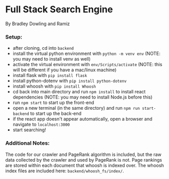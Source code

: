 # Full Stack Search Engine
By Bradley Dowling and Ramiz
### Setup:
- after cloning, cd into `backend`
- install the virtual python environment with `python -m venv env` (NOTE: you may need to install venv as well)
- activate the virtual environment with `env/Scripts/activate` (NOTE: this will be different if you have a mac/linux machine)
- install flask with `pip install flask`
- install python-dotenv with `pip install python-dotenv`
- install whoosh with `pip install Whoosh`
- cd back into main directory and run `npm install` to install react dependencies (NOTE: you may need to install Node.js before this)
- run `npm start` to start up the front-end
- open a new terminal (in the same directory) and run `npm run start-backend` to start up the back-end
- if the react app doesn't appear automatically, open a browser and navigate to `localhost:3000`
- start searching!

### Additional Notes:
The code for our crawler and PageRank algorithm is included, but the raw data collected by the crawler and used by PageRank is not. Page rankings are stored within each document that whoosh is indexed over. The whoosh index files are included here: `backend/whoosh_fs/index/`.
